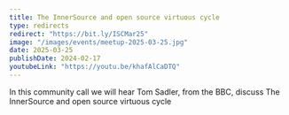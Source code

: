 ```yaml
---
title: The InnerSource and open source virtuous cycle
type: redirects
redirect: "https://bit.ly/ISCMar25"
image: "/images/events/meetup-2025-03-25.jpg"
date: 2025-03-25
publishDate: 2024-02-17
youtubeLink: "https://youtu.be/khafAlCaDTQ"
---
```


In this community call we will hear Tom Sadler, from the BBC, discuss The InnerSource and open source virtuous cycle